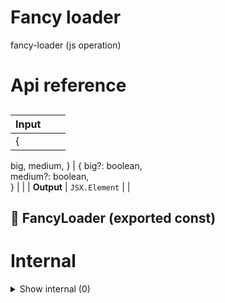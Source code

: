 # Fancy loader

fancy-loader (js operation)



# Api reference

## <FancyLoader />

| Input      |    |    |
| ---------- | -- | -- |
| {
  big,
  medium,
} | { big?: boolean, <br />medium?: boolean, <br /> } |  |
| **Output** | `JSX.Element`   |    |



## 📄 FancyLoader (exported const)

# Internal

<details><summary>Show internal (0)</summary>
  
  
  </details>

